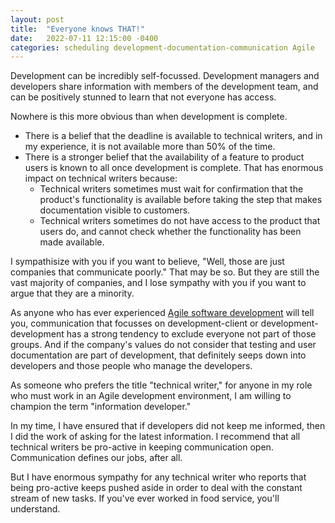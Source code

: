 ```yaml
---
layout: post
title:  "Everyone knows THAT!"
date:   2022-07-11 12:15:00 -0400
categories: scheduling development-documentation-communication Agile 
---
```

Development can be incredibly self-focussed. Development managers and developers share information with members of the development team, and can be positively stunned to learn that not everyone has access.

Nowhere is this more obvious than when development is complete. 

- There is a belief that the deadline is available to technical writers, and in my experience, it is not available more than 50% of the time.
- There is a stronger belief that the availability of a feature to product users is known to all once development is complete. That has enormous impact on technical writers because:
  - Technical writers sometimes must wait for confirmation that the product's functionality is available before taking the step that makes documentation visible to customers.
  - Technical writers sometimes do not have access to the product that users do, and cannot check whether the functionality has been made available.

I sympathisize with you if you want to believe, "Well, those are just companies that communicate poorly." That may be so. But they are still the vast majority of companies, and I lose sympathy with you if you want to argue that they are a minority.

As anyone who has ever experienced [Agile software development](https://en.wikipedia.org/wiki/Agile_software_development) will tell you, communication that focusses on development-client or development-development has a strong tendency to exclude everyone not part of those groups. And if the company's values do not consider that testing and user documentation are part of development, that definitely seeps down into developers and those people who manage the developers. 

As someone who prefers the title "technical writer," for anyone in my role who must work in an Agile development environment, I am willing to champion the term "information developer."

In my time, I have ensured that if developers did not keep me informed, then I did the work of asking for the latest information. I recommend that all technical writers be pro-active in keeping communication open. Communication defines our jobs, after all. 

But I have enormous sympathy for any technical writer who reports that being pro-active keeps pushed aside in order to deal with the constant stream of new tasks. If you've ever worked in food service, you'll understand.
